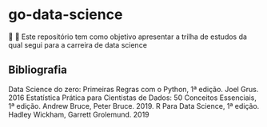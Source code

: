 # go-data-science
:school_satchel: :rocket: Este repositório tem como objetivo apresentar a trilha de estudos da qual segui para a carreira de data science

## Bibliografia

Data Science do zero: Primeiras Regras com o Python, 1ª edição. Joel Grus. 2016
Estatística Prática para Cientistas de Dados: 50 Conceitos Essenciais, 1ª edição. Andrew Bruce, Peter Bruce. 2019.
R Para Data Science, 1ª edição.  Hadley Wickham, Garrett Grolemund. 2019
